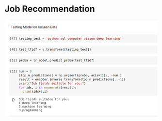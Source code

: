 # Job Recommendation

![Job Recommendation](https://github.com/Aaryanverma/job_recommendation/blob/master/Screenshot%20from%202020-10-01%2000-29-44.png)
